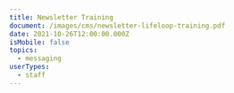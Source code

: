 ```yaml
---
title: Newsletter Training
document: /images/cms/newsletter-lifeloop-training.pdf
date: 2021-10-26T12:00:00.000Z
isMobile: false
topics:
  - messaging
userTypes:
  - staff
---
```

